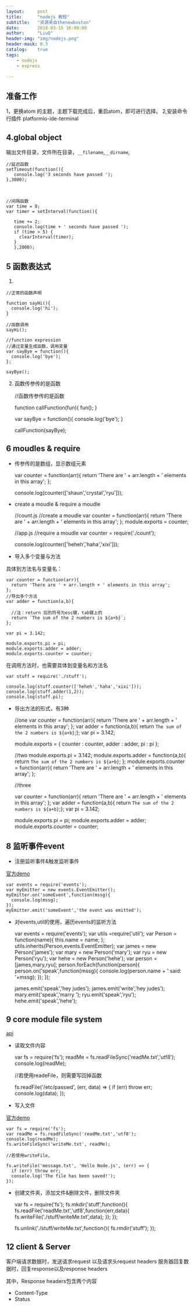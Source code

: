 ```yaml
---
layout:     post
title:      "nodejs 教程"
subtitle:   "资源来自thenewboston"
date:       2018-03-15 16:00:00
author:     "LiuQ"
header-img: "img/nodejs.png"
header-mask: 0.3
catalog:    true
tags:
    - nodejs
    - express

---
```



## 准备工作

1，更换atom 的主题，主题下载完成后，重启atom，即可进行选择。
2,安装命令行插件 platformio-ide-terminal

## 4.global object

输出文件目录，文件所在目录，`__filename`,`__dirname`,

    //延迟函数
    setTimeout(function(){
       console.log('3 seconds have passed ');
    },3000);



    //间隔函数
    var time = 0;
    var timer = setInterval(function(){

       time += 2;
       console.log(time + ' seconds have passed ');
       if (time > 5) {
         clearInterval(timer);
       }
       },2000);

## 5 函数表达式


1.


    //正常的函数声明

    function sayHi(){
      console.log('hi');
    }

    //函数调用
    sayHi();

    //function expression
    //通过变量生成函数，调用变量
    var sayBye = function(){
      console.log('bye');
    };

    sayBye();


2. 函数传参传的是函数


    //函数传参传的是函数

    function callFunction(fun){
      fun();
    }

    var sayBye = function(){
      console.log('bye');
    }

    callFunction(sayBye);

## 6 moudles & require

- 传参传的是数组，显示数组元素


    var counter = function(arr){
      return 'There are ' + arr.length + ' elements in this array';
    };

    console.log(counter(['shaun','crystal','ryu']));

-  create a moudle & require a moudle


    //count.js
    //create a moudle
    var counter = function(arr){
      return 'There are ' + arr.length + ' elements in this array';
    };
    module.exports = counter;

    //app.js
    //require a moudle
    var counter = require('./count');

    console.log(counter(['heheh','haha','xixi']));

- 导入多个变量与方法

具体到方法名与变量名：


    var counter = function(arr){
      return 'There are ' + arr.length + ' elements in this array';
    };
    //导出多个方法
    var adder = function(a,b){

      //注：return 后的符号为esc键，tab键上的
      return `The sum of the 2 numbers is ${a+b}`;
    };

    var pi = 3.142;

    module.exports.pi = pi;
    module.exports.adder = adder;
    module.exports.counter = counter;


在调用方法时，也需要具体到变量名和方法名

    var stuff = require('./stuff');

    console.log(stuff.counter(['heheh','haha','xixi']));
    console.log(stuff.adder(1,2));
    console.log(stuff.pi);


- 导出方法的形式，有3种


    //one
    var counter = function(arr){ return 'There are ' + arr.length + ' elements in this array';
    };
    var adder = function(a,b){  return `The sum of the 2 numbers is ${a+b}`;};
    var pi = 3.142;


    module.exports = {
      counter : counter,
      adder : adder,
      pi : pi
    };


    //two
    module.exports.pi = 3.142;
    module.exports.adder  = function(a,b){
     return `The sum of the 2 numbers is ${a+b}`;
     };
    module.exports.counter = function(arr){
       return 'There are ' + arr.length + ' elements in this array';
     };

     //three

     var counter = function(arr){ return 'There are ' + arr.length + ' elements in this array';
     };
     var adder = function(a,b){  return `The sum of the 2 numbers is ${a+b}`;};
     var pi = 3.142;

     module.exports.pi = pi;
     module.exports.adder = adder;
     module.exports.counter = counter;


## 8 监听事件event

- 注册监听事件&触发监听事件


[官方demo](https://nodejs.org/api/events.html)

    var events = require('events');
    var myEmitter = new events.EventEmitter();
    myEmitter.on('someEvent',function(mssg){
      console.log(mssg);
    });
    myEmitter.emit('someEvent','the event was emitted');

- 对events,util的使用，遍历events的监听方法


    var events = require('events');
    var utils =require('util');
    var Person = function(name){
      this.name = name;
    };
    utils.inherits(Person,events.EventEmitter);
    var james = new Person('james');
    var mary = new Person('mary');
    var ryu = new Person('ryu');
    var hehe = new Person('hehe');
    var person = [james,mary,ryu];
    person.forEach(function(person){
      person.on('speak',function(mssg){
        console.log(person.name + ' said: '+mssg);
      });
    });

    james.emit('speak','hey judes');
    james.emit('write','hey judes');
    mary.emit('speak','marry ');
    ryu.emit('speak','ryu');
    hehe.emit('speak','hehe');

## 9 core module file system

[api](https://nodejs.org/api/fs.html#fs_fs_writefilesync_file_data_options)

- 读取文件内容



    var fs = require('fs');
     readMe = fs.readFileSync('readMe.txt','utf8');
    console.log(readMe);

    //若使用readeFile，则需要写回掉函数

    fs.readFile('/etc/passwd', (err, data) => {
    if (err) throw err;
    console.log(data);
    });

- 写入文件

[官方demo](https://nodejs.org/api/fs.html#fs_fs_writefile_file_data_options_callback)

    var fs = require('fs');
    var readMe = fs.readFileSync('readMe.txt','utf8');
    console.log(readMe);
    fs.writeFileSync('writeMe.txt', readMe);

    //若使用writeFile,

    fs.writeFile('message.txt', 'Hello Node.js', (err) => {
      if (err) throw err;
      console.log('The file has been saved!');
    });

- 创建文件夹，添加文件&删除文件，删除文件夹


    var fs = require('fs');
    fs.mkdir('stuff',function(){
      fs.readFile('readMe.txt','utf8',function(err,data){
      fs.writeFile('./stuff/writeMe.txt',data);
    });
    });


    fs.unlink('./stuff/writeMe.txt',function(){
      fs.rmdir('stuff');
    });


## 12 client & Server

客户端请求数据时，发送请求request 以及请求头request headers
服务器回复数据时，回复response以及response headers


其中，Response headers包含两个内容

- Content-Type
- Status
